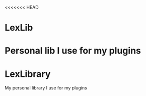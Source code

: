 <<<<<<< HEAD
# LexLib
Personal lib I use for my plugins
=======
# LexLibrary
My personal library I use for my plugins

